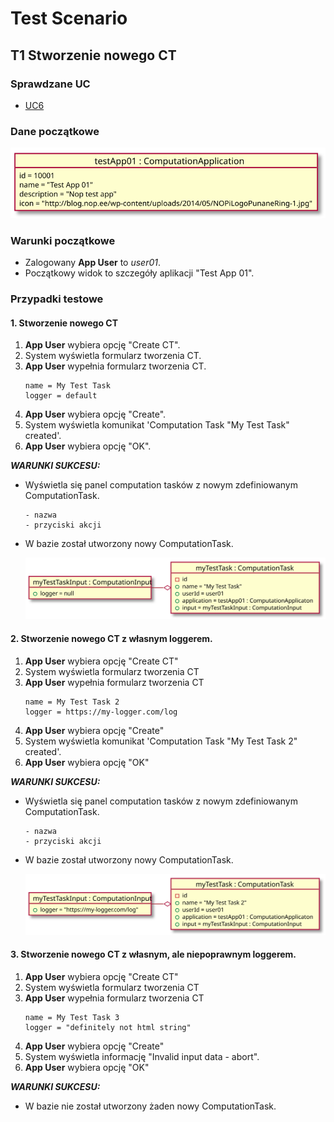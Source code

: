 # Test Scenario

## T1 Stworzenie nowego CT

### Sprawdzane UC

- [UC6](../scenarios/UC6_Create%20CT)

### Dane początkowe

![model](data/T3_in.svg)

### Warunki początkowe 

- Zalogowany __App User__ to _user01_.
- Początkowy widok to szczegóły aplikacji "Test App 01".

### Przypadki testowe

#### 1. Stworzenie nowego CT

1. __App User__ wybiera opcję "Create CT".
2. System wyświetla formularz tworzenia CT.
3. __App User__ wypełnia formularz tworzenia CT.
    ```
    name = My Test Task
    logger = default
    ```
4. __App User__ wybiera opcję "Create".
5. System wyświetla komunikat 'Computation Task "My Test Task" created'.
6. __App User__ wybiera opcję "OK".

___WARUNKI SUKCESU:___

- Wyświetla się panel computation tasków z nowym zdefiniowanym ComputationTask.
    ```
    - nazwa 
    - przyciski akcji
    ```
- W bazie został utworzony nowy ComputationTask.

    ![model_out_1](data/T3_out_1.svg)

#### 2. Stworzenie nowego CT z własnym loggerem.

1. __App User__ wybiera opcję "Create CT"
2. System wyświetla formularz tworzenia CT
3. __App User__ wypełnia formularz tworzenia CT
    ```
    name = My Test Task 2
    logger = https://my-logger.com/log
    ```
4. __App User__ wybiera opcję "Create"
5. System wyświetla komunikat 'Computation Task "My Test Task 2" created'.
6. __App User__ wybiera opcję "OK"

___WARUNKI SUKCESU:___

- Wyświetla się panel computation tasków z nowym zdefiniowanym ComputationTask.
    ```
    - nazwa 
    - przyciski akcji
    ```
- W bazie został utworzony nowy ComputationTask.

    ![model_out_2](data/T3_out_2.svg)
    
#### 3. Stworzenie nowego CT z własnym, ale niepoprawnym loggerem.

1. __App User__ wybiera opcję "Create CT"
2. System wyświetla formularz tworzenia CT
3. __App User__ wypełnia formularz tworzenia CT
    ```
    name = My Test Task 3
    logger = "definitely not html string"
    ```
4. __App User__ wybiera opcję "Create"
5. System wyświetla informację "Invalid input data - abort".
6. __App User__ wybiera opcję "OK"

___WARUNKI SUKCESU:___

- W bazie nie został utworzony żaden nowy ComputationTask.
